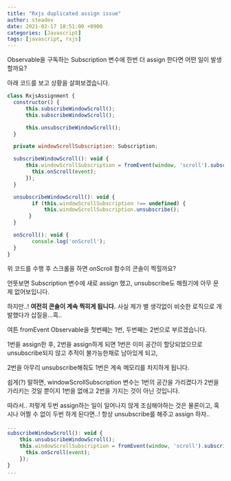 ```yaml
---
title: "Rxjs duplicated assign issue"
author: steadev
date: 2021-02-17 18:51:00 +0900
categories: [Javascript]
tags: [javascript, rxjs]
---
```



Observable을 구독하는 Subscription 변수에 한번 더 assign 한다면 어떤 일이 발생할까요?  
  
아래 코드를 보고 상황을 살펴보겠습니다.  
  

```javascript
class RxjsAssignment {
  constructor() {
      this.subscribeWindowScroll();
      this.subscribeWindowScroll();

      this.unsubscribeWindowScroll();
  }

  private windowScrollSubscription: Subscription;

  subscribeWindowScroll(): void {
      this.windowScrollSubscription = fromEvent(window, 'scroll').subscribe((event) => {
        this.onScroll(event);
      }); 
  }

  unsubscribeWindowScroll(): void {
        if (this.windowScrollSubscription !== undefined) {
            this.windowScrollSubscription.unsubscribe(); 
       }
  }

  onScroll(): void {
        console.log('onScroll');
  }
}
```

위 코드를 수행 후 스크롤을 하면 onScroll 함수의 콘솔이 찍힐까요?  
  
언뜻보면 Subscription 변수에 새로 assign 했고, unsubscribe도 해줬기에 아무 문제 없어보입니다.  
  
  
하지만..! **여전히 콘솔이 계속 찍히게 됩니다.** 사실 제가 별 생각없이 비슷한 로직으로 개발했다가 삽질을...흑..  
  
  
여튼 fromEvent Observable을 첫번째는 1번, 두번째는 2번으로 부르겠습니다.  
  
  
1번을 assign한 후, 2번을 assign하게 되면 1번은 이미 공간이 할당되었으므로 unsubscribe되지 않고 추적이 불가능한채로 남아있게 되고,  
  
  
2번을 아무리 unsubscribe해줘도 1번은 계속 메모리를 차지하게 됩니다.  
  
  
쉽게(?) 말하면, windowScrollSubscription 변수는 1번의 공간을 가리켰다가 2번을 가리키는 것일 뿐이지 1번을 없애고 2번을 가지는 것이 아닌 것입니다.  
  
  
따라서.. 저렇게 두번 assign하는 일이 일어나지 않게 조심해야하는 것은 물론이고, 혹시나 어쩔 수 없이 두번 하게 된다면..! 항상 unsubscribe를 해주고 assign 하자..  
  

```javascript
...
subscribeWindowScroll(): void {
    this.unsubscribeWindowScroll();
    this.windowScrollSubscription = fromEvent(window, 'scroll').subscribe((event) => {
      this.onScroll(event);
    }); 
}
...
```